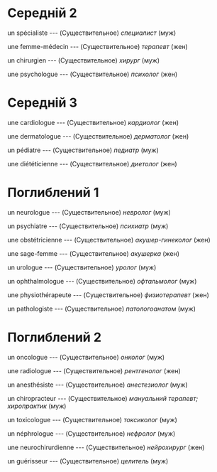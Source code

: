 # Середній 2

un spécialiste --- (Существительное)
*специалист* (муж)



une femme-médecin --- (Существительное)
*терапевт* (жен)



un chirurgien --- (Существительное)
*хирург* (муж)



une psychologue --- (Существительное)
*психолог* (жен)



# Середній 3

une cardiologue --- (Существительное)
*кардиолог* (жен)



une dermatologue --- (Существительное)
*дерматолог* (жен)



un pédiatre --- (Существительное)
*педиатр* (муж)



une diététicienne --- (Существительное)
*диетолог* (жен)



# Поглиблений 1

un neurologue --- (Существительное)
*невролог* (муж)



un psychiatre --- (Существительное)
*психиатр* (муж)



une obstétricienne --- (Существительное)
*акушер-гинеколог* (жен)



une sage-femme --- (Существительное)
*акушерка* (жен)



un urologue --- (Существительное)
*уролог* (муж)



un ophthalmologue --- (Существительное)
*офтальмолог* (муж)



une physiothérapeute --- (Существительное)
*физиотерапевт* (жен)



un pathologiste --- (Существительное)
*патологоанатом* (муж)



# Поглиблений 2

un oncologue --- (Существительное)
*онколог* (муж)



une radiologue --- (Существительное)
*рентгенолог* (жен)



un anesthésiste --- (Существительное)
*анестезиолог* (муж)



un chiropracteur --- (Существительное)
*мануальний терапевт; хиропрактик* (муж)



un toxicologue --- (Существительное)
*токсиколог* (муж)



un néphrologue --- (Существительное)
*нефролог* (муж)



une neurochirurdienne --- (Существительное)
*нейрохирург* (жен)



un guérisseur --- (Существительное)
*целитель* (муж)